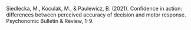 ﻿---
layout: post
date:   2021-01-05 09:00:00
link: https://link.springer.com/article/10.3758%2Fs13423-021-01913-0
categories: article
year: 2021
---

Siedlecka, M., Koculak, M., & Paulewicz, B. (2021). Confidence in action: differences between perceived accuracy of decision and motor response. Psychonomic Bulletin & Review, 1-9.
